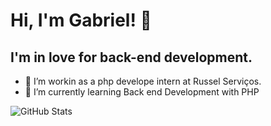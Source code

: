 # Hi, I'm Gabriel!  👋 

## I'm in love for back-end development. 

- 🔭 I’m workin as a php develope intern at Russel Serviços.
- 🌱 I’m currently learning Back end Development with PHP


![GitHub Stats](https://github-readme-stats.vercel.app/api?username=Gabriel110200&theme=radical) 

